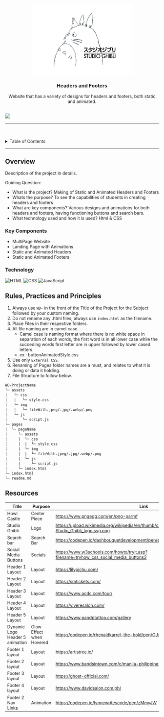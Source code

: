<a name="readme-top">

<br/>

<br />
<div align="center">
  <a href="https://github.com/Eysee3/">
  <!-- TODO: If you want to add logo or banner you can add it here -->
    <img src="./assets/img/Studio_Ghibli_logo.svg.png" alt="Howl Castle" width="330" height="230">
  </a>
<!-- TODO: Change Title to the name of the title of your Project -->
  <h3 align="center">Headers and Footers</h3>
</div>
<!-- TODO: Make a short description -->
<div align="center">
  Website that has a variety of designs for headers and footers, both static and animated.
</div>

<br />

<!-- TODO: Change the zyx-0314 into your github username  -->
<!-- TODO: Change the WD-Template-Project into the same name of your folder -->
![](https://visit-counter.vercel.app/counter.png?page=Eysee3/WD-Seatwork-3)

---

<br />
<br />

<!-- TODO: If you want to add more layers for your readme -->
<details>
  <summary>Table of Contents</summary>
  <ol>
    <li>
      <a href="#overview">Overview</a>
      <ol>
        <li>
          <a href="#key-components">Key Components</a>
        </li>
        <li>
          <a href="#technology">Technology</a>
        </li>
      </ol>
    </li>
    <li>
      <a href="#rule,-practices-and-principles">Rules, Practices and Principles</a>
    </li>
    <li>
      <a href="#resources">Resources</a>
    </li>
  </ol>
</details>

---

## Overview

<!-- TODO: To be changed -->
<!-- The following are just sample -->
Description of the project in details.

Guiding Question:
- What is the project? Making of Static and Animated Headers and Footers
- Whats the purpose? To see the capabilities of students in  creating headers and footers
- What are key components? Various designs and animations for both headers and footers, having functioning buttons and search bars.
- What technology used and how it is used? Html & CSS


### Key Components
<!-- TODO: List of Key Components -->
<!-- The following are just sample -->
- MultiPage Website
- Landing Page with Animations
- Static and Animated Headers
- Static and Animated Footers

### Technology
<!-- TODO: List of Technology Used -->
![HTML](https://img.shields.io/badge/HTML-E34F26?style=for-the-badge&logo=html5&logoColor=white)
![CSS](https://img.shields.io/badge/CSS-1572B6?style=for-the-badge&logo=css3&logoColor=white)
![JavaScript](https://img.shields.io/badge/JavaScript-F7DF1E?style=for-the-badge&logo=javascript&logoColor=white)

## Rules, Practices and Principles
1. Always use `WD-` in the front of the Title of the Project for the Subject followed by your custom naming.
2. Do not rename any .html files; always use `index.html` as the filename.
3. Place Files in their respective folders.
4. All file naming are in camel case.
   - Camel case is naming format where there is no white space in separation of each words, the first word is in all lower case while the succeding words first letter are in upper followed by lower cased letters.
   - ex.: buttonAnimatedStyle.css
5. Use only `External CSS`.
6. Renaming of Pages folder names are a must, and relates to what it is doing or data it holding.
7. File Structure to follow below.

```
WD-ProjectName
└─ assets
|   └─ css
|   |   └─ style.css
|   └─ img
|   |   └─ fileWith.jpeg/.jpg/.webp/.png
|   └─ js
|       └─ script.js
└─ pages
|  └─ pageName
|     └─ assets
|     |  └─ css
|     |  |  └─ style.css
|     |  └─ img
|     |  |  └─ fileWith.jpeg/.jpg/.webp/.png
|     |  └─ js
|     |     └─ script.js
|     └─ index.html
└─ index.html
└─ readme.md
```

## Resources

<!-- TODO: Add References -->
| Title | Purpose | Link |
|-|-|-|
| Howl Castle | Center Piece | https://www.pngegg.com/en/png-parmf |
| Studio Ghibli | Logo | https://upload.wikimedia.org/wikipedia/en/thumb/c/ca/Studio_Ghibli_logo.svg/1200px-Studio_Ghibli_logo.svg.png|
| Search bar| Search Bar | https://codepen.io/dashbouquetdevelopment/pen/eGxQRO|
|Social Media Buttons|Socials|https://www.w3schools.com/howto/tryit.asp?filename=tryhow_css_social_media_buttons2|
| Header 1 Layout | Layout | https://lilypichu.com/|
| Header 2 Layout | Layout | https://smtickets.com/|
| Header 3 Layout | Layout | https://www.acdc.com/tour/|
|Header 4 Layout|Layout|https://viveresalon.com/|
|Header 5 Layout|Layout|https://www.pandptattoo.com/gallery|
|Dynamic Logo Header 5 animation| Glow Effect when Hovered| https://codepen.io/rhenaldkarrel-the-bold/pen/OJxabbB|
|Footer 1 layout| Layout| https://artistree.io/ |
|Footer 2 layout| Layout| https://www.bandsintown.com/c/manila-philippines |
|Footer 3 layout| Layout| https://ghost-official.com/ |
|Footer 4 layout| Layout| https://www.davidsalon.com.ph/ |
|Footer 2 Nav Links | Animation| https://codepen.io/lynnewritescode/pen/zMmyJW|
